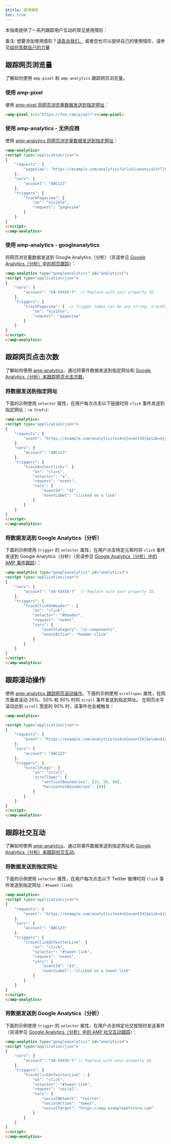 ```yaml
---
$title: 使用情形
toc: true
---
```



本指南提供了一系列跟踪用户互动的常见使用情形：

备注: 想要添加使用情形？[请告诉我们。](https://github.com/ampproject/docs/issues/new) 或者您也可以提供自己的使用情形，请参见[如何贡献自己的力量](/zh_cn/contribute/)

## 跟踪网页浏览量

了解如何使用 `amp-pixel` 和 `amp-analytics` 跟踪网页浏览量。

### 使用 amp-pixel


使用 [amp-pixel 将网页浏览量数据发送到指定网址](/zh_cn/docs/reference/components/amp-pixel.html)：

```html
<amp-pixel src="https://foo.com/pixel?"></amp-pixel>
```

### 使用 amp-analytics - 无供应商

使用 [amp-analytics 将网页浏览量数据发送到指定网址](/zh_cn/docs/reference/components/amp-analytics.html)：

```html
<amp-analytics>
<script type="application/json">
{
    "requests": {
        "pageview": "https://example.com/analytics?url=${canonicalUrl}&title=${title}&acct=${account}"
    },
    "vars": {
        "account": "ABC123"
    },
    "triggers": {
        "trackPageview": {
            "on": "visible",
            "request": "pageview"
        }
    }
}
</script>
</amp-analytics>
```

### 使用 amp-analytics - googleanalytics

将网页浏览量数据发送到 Google Analytics（分析）（另请参见 [Google Analytics（分析）中的网页跟踪](https://developers.google.com/analytics/devguides/collection/amp-analytics/#page_tracking)）：

```html
<amp-analytics type="googleanalytics" id="analytics1">
<script type="application/json">
{
    "vars": {
        "account": "UA-XXXXX-Y"  // Replace with your property ID.
    },
    "triggers": {
        "trackPageview": {  // Trigger names can be any string. trackPageview is not a required name.
            "on": "visible",
            "request": "pageview"
        }
    }
}
</script>
</amp-analytics>
```

## 跟踪网页点击次数

了解如何使用 [amp-analytics](/zh_cn/docs/reference/components/amp-analytics.html)，通过将事件数据发送到指定网址和 [Google Analytics（分析）来跟踪网页点击次数](https://developers.google.com/analytics/devguides/collection/amp-analytics/)。

### 将数据发送到指定网址

下面的示例使用 `selector` 属性，在用户每次点击以下链接时将 `click` 事件发送到指定网址：`<a href>`):

```html
<amp-analytics>
<script type="application/json">
{
    "requests": {
        "event": "https://example.com/analytics?eid=${eventId}&elab=${eventLabel}&acct=${account}"
    },
    "vars": {
        "account": "ABC123"
    },
    "triggers": {
        "trackAnchorClicks": {
            "on": "click",
            "selector": "a",
            "request": "event",
            "vars": {
                "eventId": "42",
                "eventLabel": "clicked on a link"
            }
        }
    }
}
</script>
</amp-analytics>
```

### 将数据发送到 Google Analytics（分析）

下面的示例使用 `trigger` 的 `selector` 属性，在用户点击特定元素时将 `click` 事件发送到 Google Analytics（分析）（另请参见 [Google Analytics（分析）中的 AMP 事件跟踪](https://developers.google.com/analytics/devguides/collection/amp-analytics/#event_tracking)）：

```html
<amp-analytics type="googleanalytics" id="analytics3">
<script type="application/json">
{
    "vars": {
        "account": "UA-XXXXX-Y"  // Replace with your property ID.
    },
    "triggers": {
        "trackClickOnHeader" : {
            "on": "click",
            "selector": "#header",
            "request": "event",
            "vars": {
                "eventCategory": "ui-components",
                "eventAction": "header-click"
            }
        }
    }
}
</script>
</amp-analytics>
```

## 跟踪滚动操作

使用 [amp-analytics 跟踪网页滚动操作](/zh_cn/docs/reference/components/amp-analytics.html)。下面的示例使用 `scrollspec` 属性，在网页垂直滚动 25%、50% 和 90% 时将 `scroll` 事件发送到指定网址。 在网页水平滚动达到 `scroll` 宽度的 90% 时，该事件也会被触发：

```html
<amp-analytics>

<script type="application/json">
{
    "requests": {
        "event": "https://example.com/analytics?eid=${eventId}&elab=${eventLabel}&acct=${account}"
    },
    "vars": {
        "account": "ABC123"
    },
    "triggers": {
        "scrollPings": {
            "on": "scroll",
            "scrollSpec": {
                "verticalBoundaries": [25, 50, 90],
                "horizontalBoundaries": [90]
            }
        }
    }
}
</script>
</amp-analytics>
```

## 跟踪社交互动

了解如何使用 [amp-analytics](/zh_cn/docs/reference/components/amp-analytics.html)、通过将事件数据发送到指定网址和 [Google Analytics（分析）来跟踪社交互动](https://developers.google.com/analytics/devguides/collection/amp-analytics/)。

### 将数据发送到指定网址

下面的示例使用 `selector` 属性，在用户每次点击以下 Twitter 微博时将 `click` 事件发送到指定网址：`#tweet-link`):

```html
<amp-analytics>
<script type="application/json">
{
    "requests": {
        "event": "https://example.com/analytics?eid=${eventId}&elab=${eventLabel}&acct=${account}"
    },
    "vars": {
        "account": "ABC123"
    },
    "triggers": {
        "trackClickOnTwitterLink": {
            "on": "click",
            "selector": "#tweet-link",
            "request": "event",
            "vars": {
                "eventId": "43",
                "eventLabel": "clicked on a tweet link"
            }
        }
    }
}
</script>
</amp-analytics>
```

### 将数据发送到 Google Analytics（分析）

下面的示例使用 `trigger` 的 `selector` 属性，在用户点击特定社交按钮时发送事件（另请参见 [Google Analytics（分析）中的 AMP 社交互动跟踪](https://developers.google.com/analytics/devguides/collection/amp-analytics/#social_interactions)）：

```html
<amp-analytics type="googleanalytics" id="analytics4">
<script type="application/json">
{
    "vars": {
        "account": "UA-XXXXX-Y" // Replace with your property ID.
    },
    "triggers": {
        "trackClickOnTwitterLink" : {
            "on": "click",
            "selector": "#tweet-link",
            "request": "social",
            "vars": {
                "socialNetwork": "twitter",
                "socialAction": "tweet",
                "socialTarget": "https://www.examplepetstore.com"
            }
        }
    }
}
</script>
</amp-analytics>
```
